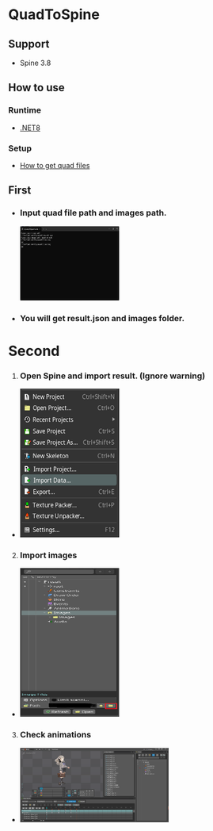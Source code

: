 # **QuadToSpine**

## Support
+ Spine 3.8

## **How to use**

### **Runtime**
* [.NET8](https://dotnet.microsoft.com/zh-cn/download)

### **Setup**
* [How to get quad files](https://github.com/rufaswan/Web2D_Games/blob/master/docs/psxtools-steps.adoc)

## **First**
+ ### Input quad file path and images path.
  <img height="150" src="MD/1.png" width="200"/>
+ ### You will get **result.json** and **images** folder.
# **Second**
1. ### Open Spine and import result. (Ignore warning)
+  <img height="300" src="MD/2.png" width="200"/>
2. ### Import images
+ <img height="300" src="MD/3.png" width="200"/>
3. ### Check animations
+ <img height="150" src="MD/4.png" width="300"/>
